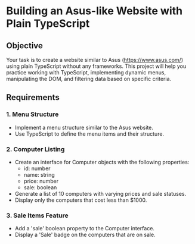 # Building an Asus-like Website with Plain TypeScript

## Objective

Your task is to create a website similar to Asus (https://www.asus.com/) using plain TypeScript without any frameworks. This project will help you practice working with TypeScript, implementing dynamic menus, manipulating the DOM, and filtering data based on specific criteria.

## Requirements

### 1. Menu Structure

- Implement a menu structure similar to the Asus website.
- Use TypeScript to define the menu items and their structure.

### 2. Computer Listing

- Create an interface for Computer objects with the following properties:
  - id: number
  - name: string
  - price: number
  - sale: boolean
- Generate a list of 10 computers with varying prices and sale statuses.
- Display only the computers that cost less than $1000.

### 3. Sale Items Feature

- Add a 'sale' boolean property to the Computer interface.
- Display a 'Sale' badge on the computers that are on sale.  